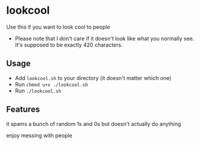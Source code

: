 # lookcool
Use this if you want to look cool to people

- Please note that I don't care if it doesn't look like what you normally see. It's supposed to be exactly 420 characters.

## Usage
- Add `lookcool.sh` to your directory (it doesn't matter which one)
- Run `chmod u+x ./lookcool.sh`
- Run `./lookcool.sh`

## Features
it spams a bunch of random 1s and 0s but doesn't actually do anything

enjoy messing with people

